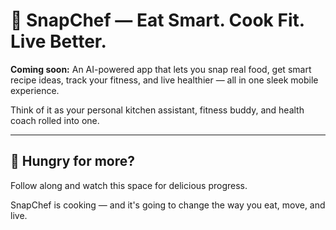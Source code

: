 # 🍳 SnapChef — Eat Smart. Cook Fit. Live Better.

**Coming soon:** An AI-powered app that lets you snap real food, get smart recipe ideas, track your fitness, and live healthier — all in one sleek mobile experience.

Think of it as your personal kitchen assistant, fitness buddy, and health coach rolled into one.

---

## 👀 Hungry for more?

Follow along and watch this space for delicious progress.  

SnapChef is cooking — and it's going to change the way you eat, move, and live.

